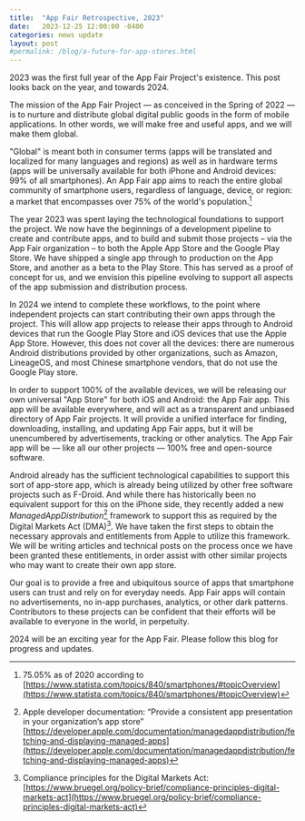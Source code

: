 ```yaml
---
title:  "App Fair Retrospective, 2023"
date:   2023-12-25 12:00:00 -0400
categories: news update
layout: post
#permalink: /blog/a-future-for-app-stores.html
---
```


<!-- ## App Fair 2023 Retrospective -->
<!-- ### December 25, 2023 -->

2023 was the first full year of the App Fair Project's existence. This post looks back on the year, and towards 2024.

The mission of the App Fair Project — as conceived in the Spring of 2022 — is to nurture and distribute global digital public goods in the form of mobile applications. In other words, we will make free and useful apps, and we will make them global. 

"Global" is meant both in consumer terms (apps will be translated and localized for many languages and regions) as well as in hardware terms (apps will be universally available for both iPhone and Android devices: 99% of all smartphones). An App Fair app aims to reach the entire global community of smartphone users, regardless of language, device, or region: a market that encompasses over 75% of the world's population.[^1]

<!-- The virtues of an App Fair app are ubiquity, timelessness, and benevolence. Meaning that: they are available to everyone, they are available forever, and they provide some benefit to society. -->


<!-- The project was conceived and developed in the Spring of 2022.  -->

The year 2023 was spent laying the technological foundations to support the project. We now have the beginnings of a development pipeline to create and contribute apps, and to build and submit those projects – via the App Fair organization – to both the Apple App Store and the Google Play Store. We have shipped a single app through to production on the App Store, and another as a beta to the Play Store. This has served as a proof of concept for us, and we envision this pipeline evolving to support all aspects of the app submission and distribution process.

In 2024 we intend to complete these workflows, to the point where independent projects can start contributing their own apps through the project. This will allow app projects to release their apps through to Android devices that run the Google Play Store and iOS devices that use the Apple App Store. However, this does not cover all the devices: there are numerous Android distributions provided by other organizations, such as Amazon, LineageOS, and most Chinese smartphone vendors, that do not use the Google Play store.

In order to support 100% of the available devices, we will be releasing our own universal "App Store" for both iOS and Android: the App Fair app. This app will be available everywhere, and will act as a transparent and unbiased directory of App Fair projects. It will provide a unified interface for finding, downloading, installing, and updating App Fair apps, but it will be unencumbered by advertisements, tracking or other analytics. The App Fair app will be — like all our other projects — 100% free and open-source software.

Android already has the sufficient technological capabilities to support this sort of app-store app, which is already being utilized by other free software projects such as F-Droid. And while there has historically been no equivalent support for this on the iPhone side, they recently added a new *ManagedAppDistribution*[^2] framework to support this as required by the Digital Markets Act (DMA)[^3]. We have taken the first steps to obtain the necessary approvals and entitlements from Apple to utilize this framework. We will be writing articles and technical posts on the process once we have been granted these entitlements, in order assist with other similar projects who may want to create their own app store.

Our goal is to provide a free and ubiquitous source of apps that smartphone users can trust and rely on for everyday needs. App Fair apps will contain no advertisements, no in-app purchases, analytics, or other dark patterns. Contributors to these projects can be confident that their efforts will be available to everyone in the world, in perpetuity. 

2024 will be an exciting year for the App Fair. Please follow this blog for progress and updates.


<!-- Security and trust will be established through a transparent reproducible build system that guarantees the contents of the app match the  -->

<!-- While this achieves a large swath of coverage, it is not ubiquity: on the iOS side, the App Store is (currently) the only distribution mechanism, but on the Android side, there are many devices to do not have access to the Play Store. -->

<!-- The next step is to complete the Android half of the equation, in order to achieve the goal of ubiquity.  -->

<!-- Our second app – a web browser called Net Skip – halted development when Apple blocked the release of the app due to our using "DuckDuckGo" as the default search engine and home page. Discussions over this issue are ongoing, but it led to our decision to seek alternative avenues for app distribution. The timely passing of the Digital Markets Act (discussed in our earlier [post](https://appfair.org/blog/a-future-for-app-stores)) means that Apple will need to permit 3rd party app stores on their phones. 

This is how we intend to distribute our iOS apps going forward: through our own App Fair app store app. We've requested the necessary entitlements from Apple and are waiting for them to grant it. -->



<!-- 
One single app project can provide utility to over one half of the human population.

These apps will be conceived of – and created by — a community of independent volunteer builders. Students and schools, governments and non-profits, etc. The role of the App Fair Project will be the distribution, translation, and maintenance of these applications. 


  - global utility: an app needs to be useful to a large segment of the global population. W
  - timelessness: an app needs to be useful forever
  - benevolence: XXX

 It was formed in 2022 primarily to:

  - provide a foundation for open, collaborative software development projects by supplying hardware, communication, and business infrastructure
  - create an independent legal entity to which companies and individuals can donate resources and be assured that those resources will be used for the public benefit
  - provide a means for individual volunteers to be sheltered from legal suits directed at the Foundation's projects
  - protect the 'App Fair' brand, as applied to its software products, from being abused by other organizations

 -->

[^1]: 75.05% as of 2020 according to [https://www.statista.com/topics/840/smartphones/#topicOverview](https://www.statista.com/topics/840/smartphones/#topicOverview)
[^2]: Apple developer documentation: “Provide a consistent app presentation in your organization’s app store” [https://developer.apple.com/documentation/managedappdistribution/fetching-and-displaying-managed-apps](https://developer.apple.com/documentation/managedappdistribution/fetching-and-displaying-managed-apps)
[^3]: Compliance principles for the Digital Markets Act: [https://www.bruegel.org/policy-brief/compliance-principles-digital-markets-act](https://www.bruegel.org/policy-brief/compliance-principles-digital-markets-act)
